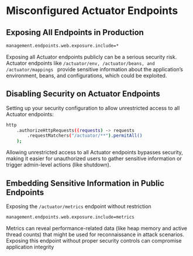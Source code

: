 # Misconfigured Actuator Endpoints

## Exposing All Endpoints in Production
```bash
management.endpoints.web.exposure.include=*
```
Exposing all Actuator endpoints publicly can be a serious security risk. \
Actuator endpoints like ```/actuator/env, /actuator/beans, and /actuator/mappings ``` provide sensitive information about the application’s environment, beans, and configurations, which could be exploited.

## Disabling Security on Actuator Endpoints
Setting up your security configuration to allow unrestricted access to all Actuator endpoints:
```bash
http
    .authorizeHttpRequests((requests) -> requests
        .requestMatchers("/actuator/**").permitAll()
    );
```

Allowing unrestricted access to all Actuator endpoints bypasses security, making it easier for unauthorized users to gather sensitive information or trigger admin-level actions (like shutdown).


## Embedding Sensitive Information in Public Endpoints
Exposing the ```/actuator/metrics``` endpoint without restriction
```bash
management.endpoints.web.exposure.include=metrics
```
Metrics can reveal performance-related data (like heap memory and active thread counts) that might be used for reconnaissance in attack scenarios. Exposing this endpoint without proper security controls can compromise application integrity
